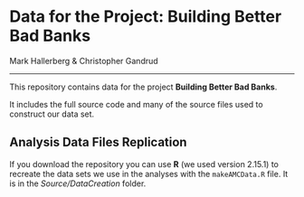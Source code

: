 # Data for the Project: Building Better Bad Banks

Mark Hallerberg & Christopher Gandrud

---

This repository contains data for the project **Building Better Bad Banks**. 

It includes the full source code and many of the source files used to construct our data set.

## Analysis Data Files Replication

If you download the repository you can use **R** (we used version 2.15.1) to recreate the data sets we use in the analyses with the `makeAMCData.R` file. It is in the *Source/DataCreation* folder.
